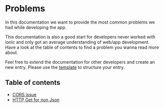 # Problems
In this documentation we want to provide the most common problems we had while developing the app. <br />

This documentation is also a good start for developers never worked with ionic and only got an average understanding of web/app development. Have a look at the table of contents to find a problem you wanna read more about. <br />


Feel free to extend the documentation for other developers and create an new entry. Please use the <a href="template.md">template</a> to structure your entry.

## Table of contents
 - <a href="1.md">CORS issue</a>
 - <a href="2.md">HTTP Get for non Json</a>
